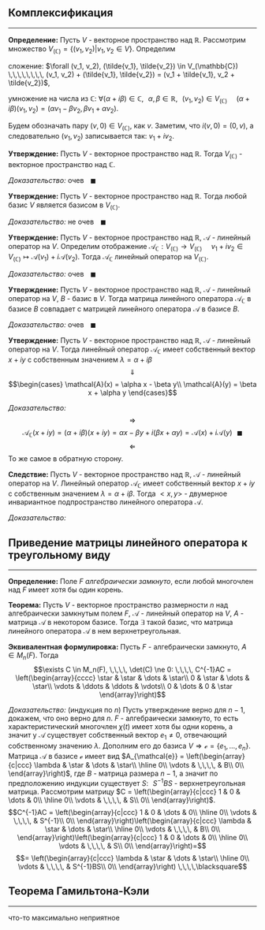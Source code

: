 ## Комплексификация

---

**Определение:**<a name="definition-0"></a> Пусть $V$ - векторное пространство над $\mathbb{R}$. Рассмотрим множество $V_(\mathbb{C}) = \{(v_1, v_2)| v_1, v_2 \in V\}$. Определим 

сложение: $\forall (v_1, v_2), (\tilde{v_1}, \tilde{v_2}) \in V_(\mathbb{C}) \,\,\,\,\,\,\,\, (v_1, v_2) + (\tilde{v_1}, \tilde{v_2}) = (v_1 + \tilde{v_1}, v_2 + \tilde{v_2})$,

умножение на числа из $\mathbb{C}$:
$\forall (\alpha + i \beta) \in \mathbb{C}, \,\,\,\, \alpha, \beta \in \mathbb{R},\,\,\,\, (v_1, v_2) \in V_(\mathbb{C}) \,\,\,\,\,\,\,\, (\alpha + i \beta)(v_1, v_2) = (\alpha v_1 - \beta v_2, \beta v_1 + \alpha v_2)$.

Будем обозначать пару $(v, 0) \in V_(\mathbb{C})$, как $v$. Заметим, что $i(v, 0) = (0, v)$, а следовательно $(v_1, v_2)$ записывается так: $v_1 + i v_2$.

**Утверждение:**<a name="statement-0"></a> Пусть $V$ - векторное пространство над $\mathbb{R}$. Тогда $V_(\mathbb{C})$ - векторное пространство над $\mathbb{C}$.

*Доказательство:* очев $\,\,\,\,\blacksquare$

**Утверждение:**<a name="statement-1"></a> Пусть $V$ - векторное пространство над $\mathbb{R}$. Тогда любой базис $V$ является базисом в $V_(\mathbb{C})$.

*Доказательство:* не очев $\,\,\,\,\blacksquare$

**Утверждение:**<a name="statement-2"></a> Пусть $V$ - векторное пространство над $\mathbb{R}$, $\mathcal{A}$ - линейный оператор на $V$. Определим отображение $\mathcal{A}_{\mathbb{C}}: V_(\mathbb{C}) \to V_(\mathbb{C}) \,\,\,\,\,\,\,\, v_1 + i v_2 \in V_(\mathbb{C}) \mapsto \mathcal{A}(v_1) + i \mathcal{A}(v_2)$. Тогда $\mathcal{A}_{\mathbb{C}}$ линейный оператор на $V_(\mathbb{C})$.

*Доказательство:* очев $\,\,\,\,\blacksquare$

**Утверждение:**<a name="statement-3"></a> Пусть $V$ - векторное пространство над $\mathbb{R}$, $\mathcal{A}$ - линейный оператор на $V$, $B$ - базис в $V$. Тогда матрица линейного оператора $\mathcal{A}_{\mathbb{C}}$ в базисе $B$ совпадает с матрицей линейного оператора $\mathcal{A}$ в базисе $B$.

*Доказательство:* очев $\,\,\,\,\blacksquare$

**Утверждение:**<a name="statement-4"></a> Пусть $V$ - векторное пространство над $\mathbb{R}$, $\mathcal{A}$ - линейный оператор на $V$. Тогда линейный оператор $\mathcal{A}_{\mathbb{C}}$ имеет собственный вектор $x + i y$ с собственным значением $\lambda = \alpha + i \beta$
$$\Downarrow$$
$$\begin{cases}
    \mathcal{A}(x) = \alpha x - \beta y\\
    \mathcal{A}(y) = \beta x + \alpha y
\end{cases}$$

*Доказательство:* $$\Rightarrow$$
$$\mathcal{A}_{\mathbb{C}}(x + i y) = (\alpha + i \beta)(x + i y) = \alpha x - \beta y + i (\beta x + \alpha y) = \mathcal{A}(x) + i \mathcal{A}(y) \,\,\,\,\blacksquare$$
$$\Leftarrow$$
То же самое в обратную сторону.

**Следствие:**<a name="corollary-0"></a> Пусть $V$ - векторное пространство над $\mathbb{R}$, $\mathcal{A}$ - линейный оператор на $V$. Линейный оператор $\mathcal{A}_{\mathbb{C}}$ имеет собственный вектор $x + i y$ с собственным значением $\lambda = \alpha + i \beta$. Тогда $<x , y >$ - двумерное инвариантное подпространство линейного оператора $\mathcal{A}$.

*Доказательство:*

## Приведение матрицы линейного оператора к треугольному виду

---

**Определение:**<a name="definition-1"></a> Поле $F$ *алгебраически замкнуто*, если любой многочлен над $F$ имеет хотя бы один корень.

**Теорема:**<a name="theorem-0"></a> Пусть $V$ - векторное пространство размерности $n$ над алгебраически замкнутым полем $F$, $\mathcal{A}$ - линейный оператор на $V$, $A$ - матрица $\mathcal{A}$ в некотором базисе. Тогда $\exists$ такой базис, что матрица линейного оператора $\mathcal{A}$ в нем верхнетреугольная. 

**Эквивалентная формулировка:** Пусть $F$ - алгебраически замкнуто, $A \in M_n(F)$. Тогда $$\exists C \in M_n(F), \,\,\,\, \det(C) \ne 0: \,\,\,\, C^{-1}AC = \left(\begin{array}{cccc}
\star & \star & \dots & \star\\
0 & \star & \dots & \star\\
\vdots & \ddots & \ddots & \vdots\\
0 & \dots & 0 & \star
\end{array}\right)$$

*Доказательство:* (индукция по $n$)
Пусть утверждение верно для $n - 1$, докажем, что оно верно для $n$. $F$ - алгебраически замкнуто, то есть характеристический многочлен $\chi(t)$ имеет хотя бы одни корень, а значит у $\mathcal{A}$ существует собственный вектор $e_1 \ne 0$, отвечающий собственному значению $\lambda$. Дополним его до базиса $V \Rightarrow \mathcal{e} = \{e_1, \ldots, e_n\}$. Матрица $\mathcal{A}$ в базисе $\mathcal{e}$ имеет вид $A_{\mathcal{e}} = \left(\begin{array}{c|ccc}
\lambda & \star & \dots & \star\\
\hline
0\\
\vdots & \,\,\,\, & B\\
0\\
\end{array}\right)$, где $B$ - матрица размера $n - 1$, а значит по предположению индукции существует $S: \,\,\,\, S^{-1}BS$ - верхнетреугольная матрица. Рассмотрим матрицу $C = \left(\begin{array}{c|ccc}
1 & 0 & \dots & 0\\
\hline
0\\
\vdots & \,\,\,\, & S\\
0\\
\end{array}\right)$.
$$C^{-1}AC = \left(\begin{array}{c|ccc}
1 & 0 & \dots & 0\\
\hline
0\\
\vdots & \,\,\,\, & S^{-1}\\
0\\
\end{array}\right)\left(\begin{array}{c|ccc}
\lambda & \star & \dots & \star\\
\hline
0\\
\vdots & \,\,\,\, & B\\
0\\
\end{array}\right)\left(\begin{array}{c|ccc}
1 & 0 & \dots & 0\\
\hline
0\\
\vdots & \,\,\,\, & S\\
0\\
\end{array}\right)=$$
$$= \left(\begin{array}{c|ccc}
\lambda & \star & \dots & \star\\
\hline
0\\
\vdots & \,\,\,\, & S^{-1}BS\\
0\\
\end{array}\right) \,\,\,\,\blacksquare$$

## Теорема Гамильтона-Кэли

---

что-то максимально неприятное



